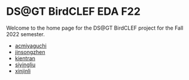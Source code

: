 # DS@GT BirdCLEF EDA F22

Welcome to the home page for the DS@GT BirdCLEF project for the Fall 2022
semester.

- [acmiyaguchi](./acmiyaguchi)
- [jinsongzhen](./jinsongzhen)
- [kientran](./kientran)
- [siyingliu](./siyingliu)
- [xinjinli](./xinjinli)
